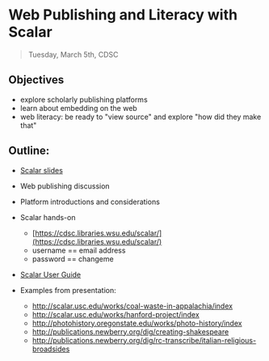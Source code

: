 # Web Publishing and Literacy with Scalar

> Tuesday, March 5th, CDSC
> 

## Objectives

- explore scholarly publishing platforms
- learn about embedding on the web
- web literacy: be ready to "view source" and explore "how did they make that"

## Outline: 

- [Scalar slides](https://docs.google.com/presentation/d/1z2ayxx17p38MJ8mGBKkxsBrieo2eV9tmyJDMbBs3LQo/edit?usp=sharing)
- Web publishing discussion
- Platform introductions and considerations
- Scalar hands-on
    - [https://cdsc.libraries.wsu.edu/scalar/](https://cdsc.libraries.wsu.edu/scalar/)
    - username == email address
    - password == changeme
    
- [Scalar User Guide](http://scalar.usc.edu/works/guide2/index)
- Examples from presentation:
    - http://scalar.usc.edu/works/coal-waste-in-appalachia/index
    - http://scalar.usc.edu/works/hanford-project/index
    - http://photohistory.oregonstate.edu/works/photo-history/index 
    - http://publications.newberry.org/dig/creating-shakespeare
    - http://publications.newberry.org/dig/rc-transcribe/italian-religious-broadsides
